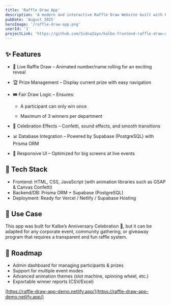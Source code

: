 ```yaml
---
title: 'Raffle Draw App'
description: 'A modern and interactive Raffle Draw Website built with Prisma, Supabase (PostgreSQL), and a clean frontend interface. This project is designed to run on large event screens, making the raffle experience engaging, transparent, and fun for audiences.'
pubDate: 'August 2025'
heroImage: '/raffle-draw-app.png'
userId: '1'
projectLink: 'https://github.com/SidnaZayn/kalbe-frontend-raffle-draw-demo'
---
```


## ✨ Features

* 🎰 Live Raffle Draw – Animated number/name rolling for an exciting reveal

* 🏆 Prize Management – Display current prize with easy navigation

* 🎟️ Fair Draw Logic – Ensures:

    * A participant can only win once

    * Maximum of 3 winners per department

* 🎉 Celebration Effects – Confetti, sound effects, and smooth transitions

* 📊 Database Integration – Powered by Supabase (PostgreSQL) with Prisma ORM

* 📱 Responsive UI – Optimized for big screens at live events


## 🚀 Tech Stack

* Frontend: HTML, CSS, JavaScript (with animation libraries such as GSAP & Canvas Confetti)
* Backend/DB: Prisma ORM + Supabase (PostgreSQL)
* Deployment: Ready for Vercel / Netlify / Supabase Hosting

## 🎯 Use Case

This app was built for Kalbe’s Anniversary Celebration 🎂, but it can be adapted for any corporate event, community gathering, or giveaway program that requires a transparent and fun raffle system.

## 📌 Roadmap

- Admin dashboard for managing participants & prizes
- Support for multiple event modes
- Advanced animation themes (slot machine, spinning wheel, etc.)
- Exportable winner reports (CSV/Excel)

[https://raffle-draw-app-demo.netlify.app/](https://raffle-draw-app-demo.netlify.app/) 